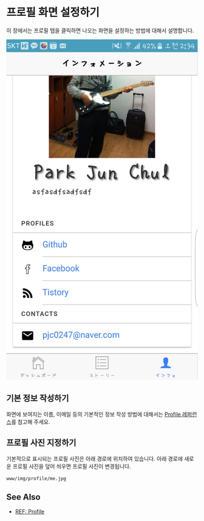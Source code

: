 프로필 화면 설정하기
====
이 장에서는 프로필 탭을 클릭하면 나오는 화면을 설정하는 방법에 대해서 설명합니다.

![profile](profile.jpg)

기본 정보 작성하기
----
화면에 보여지는 이름, 이메일 등의 기본적인 정보 작성 방법에 대해서는 [Profile 레퍼런스](profile.md)를 참고해 주세요.

프로필 사진 지정하기
----
기본적으로 표시되는 프로필 사진은 아래 경로에 위치하여 있습니다. 아래 경로에 새로운 프로필 사진을 덮어 씌우면 프로필 사진이 변경됩니다.
```
www/img/profile/me.jpg
```  

See Also
----
* [REF: Profile](profile.md)
